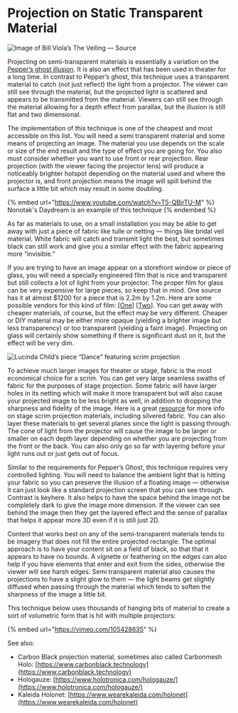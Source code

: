 # Projection on Static Transparent Material



![Image of Bill Viola’s The Veiling — Source](https://miro.medium.com/max/1400/1\*JUBf9b\_-YmLgIxgbMGIgRg.png)

Projecting on semi-transparent materials is essentially a variation on the [Pepper’s ghost illusion](peppers-ghost.md). It is also an effect that has been used in theater for a long time. In contrast to Pepper’s ghost, this technique uses a transparent material to catch (not just reflect) the light from a projector. The viewer can still see through the material, but the projected light is scattered and appears to be transmitted from the material. Viewers can still see through the material allowing for a depth effect from parallax, but the illusion is still flat and two dimensional.

The implementation of this technique is one of the cheapest and most accessible on this list. You will need a semi transparent material and some means of projecting an image. The material you use depends on the scale or size of the end result and the type of effect you are going for. You also must consider whether you want to use front or rear projection. Rear projection (with the viewer facing the projector lens) will produce a noticeably brighter hotspot depending on the material used and where the projector is, and front projection means the image will spill behind the surface a little bit which may result in some doubling.

{% embed url="https://www.youtube.com/watch?v=T5-QBirTU-M" %}
Nonotak's Daydream is an example of this technique
{% endembed %}

As far as materials to use, on a small installation you may be able to get away with just a piece of fabric like tulle or netting — things like bridal veil material. White fabric will catch and transmit light the best, but sometimes black can still work and give you a similar effect with the fabric appearing more “invisible.”

If you are trying to have an image appear on a storefront window or piece of glass, you will need a specially engineered film that is nice and transparent but still collects a lot of light from your projector. The proper film for glass can be very expensive for large pieces, so keep that in mind. One source has it at almost $1200 for a piece that is 2.2m by 1.2m. Here are some possible vendors for this kind of film: \[[One](http://prodisplay.com/products/rear-projection-film/)] \[[Two](http://www.ssidisplays.com/)]. You can get away with cheaper materials, of course, but the effect may be very different. Cheaper or DIY material may be either more opaque (yielding a brighter image but less transparency) or too transparent (yielding a faint image). Projecting on glass will certainly show something if there is significant dust on it, but the effect will be very dim.

![Lucinda Child’s piece “Dance” featuring scrim projection](https://miro.medium.com/max/1400/1\*j9vVGmKUDjotFaDcH3KbOA.jpeg)

To achieve much larger images for theater or stage, fabric is the most economical choice for a scrim. You can get very large seamless swaths of fabric for the purposes of stage projection. Some fabric will have larger holes in its netting which will make it more transparent but will also cause your projected image to be less bright as well, in addition to dropping the sharpness and fidelity of the image. Here is a great [resource](http://studio-productions-inc.com/white\_papers/wp\_projection\_scrim\_main.html) for more info on stage scrim projection materials, including silvered fabric. You can also layer these materials to get several planes since the light is passing through. The cone of light from the projector will cause the image to be larger or smaller on each depth layer depending on whether you are projecting from the front or the back. You can also only go so far with layering before your light runs out or just gets out of focus.

Similar to the requirements for Pepper’s Ghost, this technique requires very controlled lighting. You will need to balance the ambient light that is hitting your fabric so you can preserve the illusion of a floating image — otherwise it can just look like a standard projection screen that you can see through. Contrast is keyhere. It also helps to have the space behind the image not be completely dark to give the image more dimension. If the viewer can see behind the image then they get the layered effect and the sense of parallax that helps it appear more 3D even if it is still just 2D.

Content that works best on any of the semi-transparent materials tends to be imagery that does not fill the entire projected rectangle. The optimal approach is to have your content sit on a field of black, so that that it appears to have no bounds. A vignette or feathering on the edges can also help if you have elements that enter and exit from the sides, otherwise the viewer will see harsh edges. Semi transparent material also causes the projections to have a slight glow to them — the light beams get slightly diffused when passing through the material which tends to soften the sharpness of the image a little bit.

This technique below uses thousands of hanging bits of material to create a sort of volumetric form that is hit with multiple projectors:

{% embed url="https://vimeo.com/105428635" %}

See also:

* Carbon Black projection material, sometimes also called Carbonmesh Holo: [https://www.carbonblack.technology](https://www.carbonblack.technology)
* Hologauze: [https://www.holotronica.com/hologauze/](https://www.holotronica.com/hologauze/)
* Kaleida Holonet: [https://www.wearekaleida.com/holonet](https://www.wearekaleida.com/holonet)
